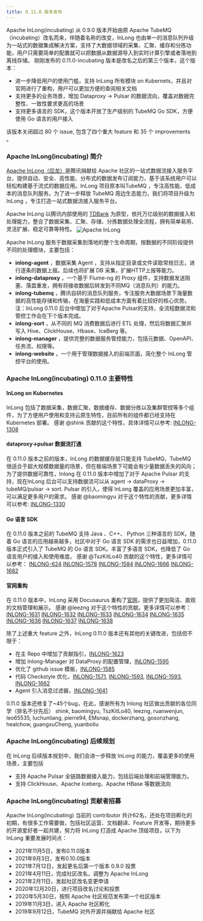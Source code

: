 ```yaml
---
title: 0.11.0 版本发布
---
```


Apache InLong(incubating) 从 0.9.0 版本开始由原 Apache TubeMQ（incubating）改名而来，伴随着名称的改变，InLong 也由单一的消息队列升级为一站式的数据集成解决方案，支持了大数据领域的采集、汇聚、缓存和分拣功能，用户只需要简单的配置就可以把数据从数据源导入到实时计算引擎或者落地到离线存储。
刚刚发布的 0.11.0-incubating 版本是改名之后的第三个版本，这个版本：
- 进一步降低用户的使用门槛，支持 InLong 所有模块 on Kubernets，并且对官网进行了重构，用户可以更加方便的查阅相关文档
- 支持更多的业务场景，增加 Dataproxy -> Pulsar 的数据流向，覆盖对数据完整性、一致性要求更高的场景
- 支持更多语言的 SDK，这个版本开放了生产级别的 TubeMQ Go SDK，方便使用 Go 语言的用户接入

该版本关闭超过 80 个 issue, 包含了四个重大 feature 和 35 个 improvements 。

### Apache InLong(incubating) 简介
[Apache InLong（应龙）](https://inlong.apache.org/zh-cn/)是腾讯捐献给 Apache 社区的一站式数据流接入服务平台，提供自动、安全、高性能、分布式的数据发布订阅能力，基于该系统用户可以轻松构建基于流式的数据应用。InLong 项目原本叫TubeMQ ，专注高性能、低成本的消息队列服务。为了进一步释放 TubeMQ 周边生态能力，我们将项目升级为 InLong ，专注打造一站式数据流接入服务平台。

Apache InLong 以腾讯内部使用的 [TDBank](http://tdbank.oa.com/#/index) 为原型，依托万亿级别的数据接入和处理能力，整合了数据采集、汇聚、存储、分拣数据处理全流程，拥有简单易用、灵活扩展、稳定可靠等特性。
<img src="/img/inlong_architecture.png" align="center" alt="Apache InLong"/>

 Apache InLong 服务于数据采集到落地的整个生命周期，按数据的不同阶段提供不同的处理模块，主要包括：
 - **inlong-agent** ，数据采集 Agent ，支持从指定目录或文件读取常规日志，进行逐条的数据上报。后续也将扩展 DB 采集，扩展HTTP上报等能力。
 - **inlong-dataproxy** ，一个基于 Flume-ng 的 Proxy 组件，支持数据发送阻塞、落盘重发，拥有将接收数据后转发到不同MQ（消息队列）的能力。
 - **inlong-tubemq** ，腾讯自研的消息队列服务，专注服务大数据场景下海量数据的高性能存储和传输，在海量实践和低成本方面有着比较好的核心优势。 注：InLong 0.11.0 后台中增加了对于Apache Pulsar的支持，全流程数据流和管控工作会在下个版本完成。
 - **inlong-sort** ，从不同的 MQ 消费数据后进行 ETL 处理，然后将数据汇聚并写入 Hive、ClickHouse、Hbase、IceBerg 等。
 - **inlong-manager** ，提供完整的数据服务管控能力，包括元数据、OpenAPI、任务流、权限等。
 - **inlong-website** ，一个用于管理数据接入的前端页面，简化整个 InLong 管控平台的使用。

### Apache InLong(incubating) 0.11.0 主要特性
#### InLong on Kubernetes 
InLong 包括了数据采集，数据汇聚，数据缓存、数据分拣以及集群管控等多个组件，为了方便用户使用和支持云原生特性，目前所有的组件都已经支持在 Kubernetes 部署。
感谢 @shink 贡献的这个特性，具体详情可以参考:
[INLONG-1308](https://github.com/apache/incubator-inlong/issues/1308)

#### dataproxy->pulsar 数据流打通

在 0.11.0 版本之前的版本，InLong 的数据缓存层只能支持 TubeMQ，TubeMQ 很适合于超大规模数据量的场景，但在极端场景下可能会有少量数据丢失的风向；为了提供数据可靠性，Inlong 在 0.11.0 版本中增加了对于 Apache Pulsar 的支持，现在InLong 后台可以支持数据流可以从 agent -> dataProxy -> tubeMQ/pulsar -> sort.  Pulsar 的引入，使得 InLong 覆盖的应用场景更加丰富，可以满足更多用户的需求。
感谢 @baomingyu 对于这个特性的贡献，更多详情可以参考:
[INLONG-1330](https://github.com/apache/incubator-inlong/issues/1330)

#### Go 语言 SDK
在 0.11.0 版本之前的 TubeMQ 支持 Java 、C++、 Python 三种语言的 SDK，随着 Go 语言的应用越来越多，社区中对于 Go 语言 SDK 的需求也日益增加，0.11.0 版本正式引入了 TubeMQ 的 Go 语言 SDK。丰富了多语言 SDK，也降低了 Go 语言用户的接入和使用难度。
感谢 @TszKitLo40 贡献的这个特性，更多详情可以参考：
[INLONG-624](https://github.com/apache/incubator-inlong/issues/624)
[INLONG-1578](https://github.com/apache/incubator-inlong/issues/1570)
[INLONG-1584](https://github.com/apache/incubator-inlong/issues/1584)
[INLONG-1666](https://github.com/apache/incubator-inlong/issues/1666)
[INLONG-1682](https://github.com/apache/incubator-inlong/issues/1682)

#### 官网重构
在 0.11.0 版本中，InLong 采用 Docusaurus 重构了[官网](https://inlong.apache.org/)，提供了更加简洁、直观的文档管理和展示。
感谢 @leezng 对于这个特性的贡献。更多详情可以参考：
[INLONG-1631](https://github.com/apache/incubator-inlong/issues/1631)
[INLONG-1632](https://github.com/apache/incubator-inlong/issues/1632)
[INLONG-1633](https://github.com/apache/incubator-inlong/issues/1633)
[INLONG-1634](https://github.com/apache/incubator-inlong/issues/1634)
[INLONG-1635](https://github.com/apache/incubator-inlong/issues/1635)
[INLONG-1636](https://github.com/apache/incubator-inlong/issues/1636)
[INLONG-1637](https://github.com/apache/incubator-inlong/issues/1637)
[INLONG-1638](https://github.com/apache/incubator-inlong/issues/1638)

除了上述重大 feature 之外，InLong 0.11.0 版本还有其他的关键改进，包括但不限于：
- 在主 Repo 中增加了贡献指引，[INLONG-1623](https://github.com/apache/incubator-inlong/issues/1623)
- 增加 Inlong-Manager 对 DataProxy 的配置管理，[INLONG-1595](https://github.com/apache/incubator-inlong/issues/1595)
- 优化了 github issue 模板，[INLONG-1585](https://github.com/apache/incubator-inlong/issues/1585)
- 代码 Checkstyle 优化，[INLONG-1571](https://github.com/apache/incubator-inlong/issues/1571), [INLONG-1593](https://github.com/apache/incubator-inlong/issues/1593), [INLONG-1593](https://github.com/apache/incubator-inlong/issues/1593), [INLONG-1662](https://github.com/apache/incubator-inlong/issues/1662)
- Agent 引入消息过滤器，[INLONG-1641](https://github.com/apache/incubator-inlong/issues/1641)

0.11.0 版本还修复了~45个bug，在此，感谢所有为 Inlong 社区做出贡献的各位同学（排名不分先后）
shink, baomingyu, TszKitLo40, leezng, ruanwenjun, leo65535, luchunliang, pierre94, EMsnap, dockerzhang, gosonzhang, healchow, guangxuCheng, yuanboliu


### Apache InLong(incubating) 后续规划
在 InLong 后续版本规划中，我们会进一步释放 InLong 的能力，覆盖更多的使用场景，主要包括

- 支持 Apache Pulsar 全链路数据接入能力，包括后端处理和前端管理能力。
- 支持 ClickHouse、Apache Iceberg、Apache HBase 等数据流向

### Apache InLong(incubating) 贡献者招募
Apache InLong(incubating) 当前的 contributor 共计62名，还处在项目孵化的初期，有很多工作需要做，包括社区运营、文档翻译、Feature 开发等，期待更多的开源爱好者一起共建，努力将 InLong 打造成 Apache 顶级项目，以下为 InLong 重要发展时间点：
- 2021年11月5日，发布0.11.0版本
- 2021年9月3日，发布0.10.0版本
- 2021年7月12日，发起更名后第一个版本 0.9.0 投票
- 2021年4月11日，完成社区改名，调整为 Apache InLong
- 2021年2月11日，发起社区改名变更申请
- 2020年12月20日，进行项目改名讨论和投票
- 2020年5月30日，按照 Apache 社区规范发布第一个社区版本
- 2019年11月3日，进入 Apache 社区孵化
- 2019年9月12日，TubeMQ 对外开源并捐献给 Apache 社区

